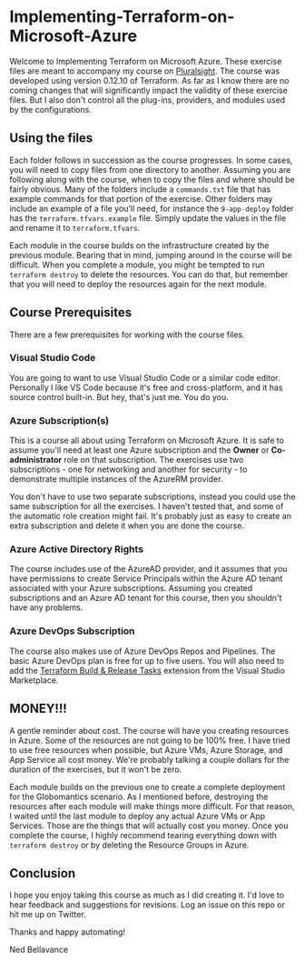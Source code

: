 # Implementing-Terraform-on-Microsoft-Azure

Welcome to Implementing Terraform on Microsoft Azure. These exercise files are meant to accompany my course on [Pluralsight](https://app.pluralsight.com/library/courses/implementing-terraform-microsoft-azure/).  The course was developed using version 0.12.10 of Terraform.  As far as I know there are no coming changes that will significantly impact the validity of these exercise files.  But I also don't control all the plug-ins, providers, and modules used by the configurations.

## Using the files

Each folder follows in succession as the course progresses. In some cases, you will need to copy files from one directory to another. Assuming you are following along with the course, when to copy the files and where should be fairly obvious. Many of the folders include a `commands.txt` file that has example commands for that portion of the exercise. Other folders may include an example of a file you'll need, for instance the `9-app-deploy` folder has the `terraform.tfvars.example` file. Simply update the values in the file and rename it to `terraform.tfvars`.

Each module in the course builds on the infrastructure created by the previous module. Bearing that in mind, jumping around in the course will be difficult. When you complete a module, you might be tempted to run `terraform destroy` to delete the resources. You can do that, but remember that you will need to deploy the resources again for the next module.

## Course Prerequisites

There are a few prerequisites for working with the course files.

### Visual Studio Code

You are going to want to use Visual Studio Code or a similar code editor. Personally I like VS Code because it's free and cross-platform, and it has source control built-in. But hey, that's just me. You do you.

### Azure Subscription(s)

This is a course all about using Terraform on Microsoft Azure. It is safe to assume you'll need at least one Azure subscription and the **Owner** or **Co-administrator** role on that subscription. The exercises use two subscriptions - one for networking and another for security - to demonstrate multiple instances of the AzureRM provider.

You don't have to use two separate subscriptions, instead you could use the same subscription for all the exercises. I haven't tested that, and some of the automatic role creation might fail. It's probably just as easy to create an extra subscription and delete it when you are done the course.

### Azure Active Directory Rights

The course includes use of the AzureAD provider, and it assumes that you have permissions to create Service Principals within the Azure AD tenant associated with your Azure subscriptions. Assuming you created subscriptions and an Azure AD tenant for this course, then you shouldn't have any problems.

### Azure DevOps Subscription

The course also makes use of Azure DevOps Repos and Pipelines. The basic Azure DevOps plan is free for up to five users. You will also need to add the [Terraform Build & Release Tasks](https://marketplace.visualstudio.com/items?itemName=charleszipp.azure-pipelines-tasks-terraform) extension from the Visual Studio Marketplace.

## MONEY!!!

A gentle reminder about cost. The course will have you creating resources in Azure.  Some of the resources are not going to be 100% free. I have tried to use free resources when possible, but Azure VMs, Azure Storage, and App Service all cost money. We're probably talking a couple dollars for the duration of the exercises, but it won't be zero.

Each module builds on the previous one to create a complete deployment for the Globomantics scenario. As I mentioned before, destroying the resources after each module will make things more difficult. For that reason, I waited until the last module to deploy any actual Azure VMs or App Services. Those are the things that will actually cost you money. Once you complete the course, I highly recommend tearing everything down with `terraform destroy` or by deleting the Resource Groups in Azure.

## Conclusion

I hope you enjoy taking this course as much as I did creating it.  I'd love to hear feedback and suggestions for revisions. Log an issue on this repo or hit me up on Twitter.

Thanks and happy automating!

Ned Bellavance
